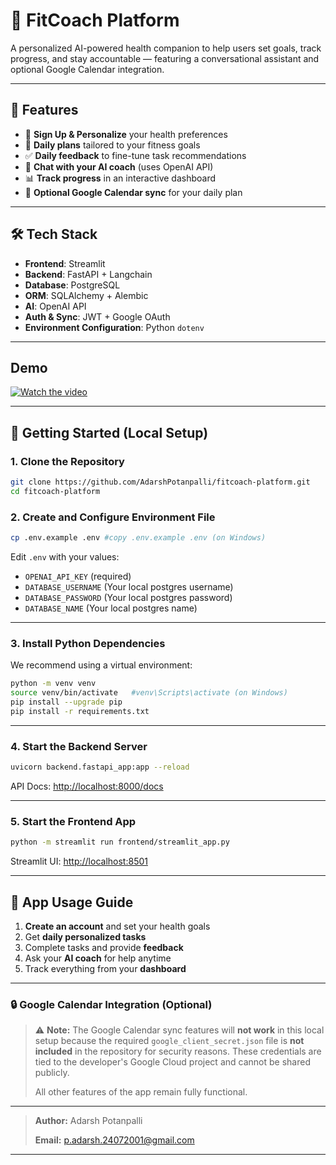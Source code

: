 # 🤖 FitCoach Platform

A personalized AI-powered health companion to help users set goals, track progress, and stay accountable — featuring a conversational assistant and optional Google Calendar integration.

---

## 🚀 Features

- 📝 **Sign Up & Personalize** your health preferences
- 📅 **Daily plans** tailored to your fitness goals
- ✅ **Daily feedback** to fine-tune task recommendations
- 🤖 **Chat with your AI coach** (uses OpenAI API)
- 📊 **Track progress** in an interactive dashboard
- 📆 **Optional Google Calendar sync** for your daily plan

---

## 🛠️ Tech Stack

- **Frontend**: Streamlit
- **Backend**: FastAPI + Langchain
- **Database**: PostgreSQL
- **ORM**: SQLAlchemy + Alembic
- **AI**: OpenAI API
- **Auth & Sync**: JWT + Google OAuth
- **Environment Configuration**: Python `dotenv`

---

## Demo

[![Watch the video](https://img.youtube.com/vi/sVU6ZUJItqs/0.jpg)](https://www.youtube.com/watch?v=sVU6ZUJItqs)


---

## 🔧 Getting Started (Local Setup)

### 1. **Clone the Repository**

```bash
git clone https://github.com/AdarshPotanpalli/fitcoach-platform.git
cd fitcoach-platform
````

### 2. **Create and Configure Environment File**

```bash
cp .env.example .env #copy .env.example .env (on Windows)
```

Edit `.env` with your values:

* `OPENAI_API_KEY` (required)
* `DATABASE_USERNAME` (Your local postgres username)
* `DATABASE_PASSWORD` (Your local postgres password)
* `DATABASE_NAME` (Your local postgres name)

---

### 3. **Install Python Dependencies**

We recommend using a virtual environment:

```bash
python -m venv venv
source venv/bin/activate   #venv\Scripts\activate (on Windows)
pip install --upgrade pip
pip install -r requirements.txt
```

---

### 4. **Start the Backend Server**

```bash
uvicorn backend.fastapi_app:app --reload
```

API Docs: [http://localhost:8000/docs](http://localhost:8000/docs)

---

### 5. **Start the Frontend App**

```bash
python -m streamlit run frontend/streamlit_app.py
```

Streamlit UI: [http://localhost:8501](http://localhost:8501)

---

## 📘 App Usage Guide

1. **Create an account** and set your health goals
2. Get **daily personalized tasks**
3. Complete tasks and provide **feedback**
4. Ask your **AI coach** for help anytime
5. Track everything from your **dashboard**

---

### 🔒 Google Calendar Integration (Optional)

> ⚠️ **Note:** The Google Calendar sync features will **not work** in this local setup because the required `google_client_secret.json` file is **not included** in the repository for security reasons.
> These credentials are tied to the developer's Google Cloud project and cannot be shared publicly.
>
> All other features of the app remain fully functional.

---

>**Author:** Adarsh Potanpalli 
>
>**Email:** p.adarsh.24072001@gmail.com 

---

